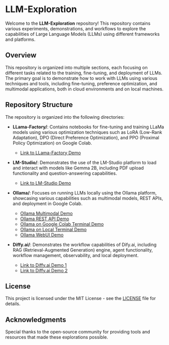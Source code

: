 # LLM-Exploration

Welcome to the **LLM-Exploration** repository! This repository contains various experiments, demonstrations, and workflows to explore the capabilities of Large Language Models (LLMs) using different frameworks and platforms.

## Overview

This repository is organized into multiple sections, each focusing on different tasks related to the training, fine-tuning, and deployment of LLMs. The primary goal is to demonstrate how to work with LLMs using various techniques and tools, including fine-tuning, preference optimization, and multimodal applications, both in cloud environments and on local machines.

## Repository Structure

The repository is organized into the following directories:

- **LLama-Factory/**: Contains notebooks for fine-tuning and training LLaMa models using various optimization techniques such as LoRA (Low-Rank Adaptation), DPO (Direct Preference Optimization), and PPO (Proximal Policy Optimization) on Google Colab.
  - [Link to LLama-Factory Demo](https://drive.google.com/file/d/1UmlaRofZVub6WOo9pDYnQ3Efk9Cze3hk/view?usp=sharing)
  
- **LM-Studio/**: Demonstrates the use of the LM-Studio platform to load and interact with models like Gemma 2B, including PDF upload functionality and question-answering capabilities.
  - [Link to LM-Studio Demo](https://drive.google.com/file/d/1klxKQHxmnZBYQ71Iyu7iHdxEPxdK6Fzu/view?usp=sharing)

- **Ollama/**: Focuses on running LLMs locally using the Ollama platform, showcasing various capabilities such as multimodal models, REST APIs, and deployment in Google Colab.
  - [Ollama Multimodal Demo](https://drive.google.com/file/d/1VXJwBN-snMDvCBNOZkak3vRfOQMQoKFj/view?usp=sharing)
  - [Ollama REST API Demo](https://drive.google.com/file/d/1QaHw4gpGGfq1YRuusKRNGygWgs7EzQUM/view?usp=sharing)
  - [Ollama on Google Colab Terminal Demo](https://drive.google.com/file/d/1QNmBRH7BJ4LUK2gYF7vha8gRZAk7IFFz/view?usp=sharing)
  - [Ollama on Local Terminal Demo](https://drive.google.com/file/d/13oKSGX_irR15Ojlb30rBk3mkf-jLLElZ/view?usp=sharing)
  - [Ollama WebUI Demo](https://drive.google.com/file/d/1BbJSvFPqE4XAAjXZmqJwv1cCeOl6oaje/view?usp=sharing)

- **Diffy.ai/**: Demonstrates the workflow capabilities of Dify.ai, including RAG (Retrieval-Augmented Generation) engine, agent functionality, workflow management, observability, and local deployment.
  - [Link to Diffy.ai Demo 1](https://drive.google.com/file/d/1yR8ifnPKTl0xkfs0Ti-sDOqPDhuoNurm/view?usp=sharing)
  - [Link to Diffy.ai Demo 2](https://drive.google.com/file/d/1AdX1jEAjxcFagpVkw2ojSlePvFzsGg9a/view?usp=sharing)

## License

This project is licensed under the MIT License - see the [LICENSE](LICENSE) file for details.

## Acknowledgments

Special thanks to the open-source community for providing tools and resources that made these explorations possible.
